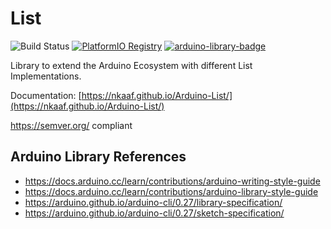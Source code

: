 # List
![Build Status](https://github.com/nkaaf/Arduino-List/workflows/Arduino%20Library%20CI/badge.svg)
[![PlatformIO Registry](https://badges.registry.platformio.org/packages/nkaaf/library/List.svg)](https://registry.platformio.org/libraries/nkaaf/List)
[![arduino-library-badge](https://www.ardu-badge.com/badge/List.svg)](https://www.ardu-badge.com/List)

Library to extend the Arduino Ecosystem with different List Implementations.

Documentation: [https://nkaaf.github.io/Arduino-List/](https://nkaaf.github.io/Arduino-List/)

https://semver.org/ compliant

## Arduino Library References

* https://docs.arduino.cc/learn/contributions/arduino-writing-style-guide
* https://docs.arduino.cc/learn/contributions/arduino-library-style-guide
* https://arduino.github.io/arduino-cli/0.27/library-specification/
* https://arduino.github.io/arduino-cli/0.27/sketch-specification/
